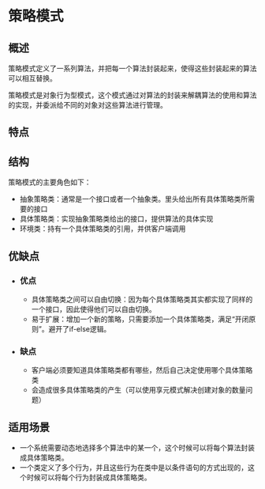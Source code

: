 # 策略模式

## 概述

策略模式定义了一系列算法，并把每一个算法封装起来，使得这些封装起来的算法可以相互替换。

策略模式是对象行为型模式，这个模式通过对算法的封装来解耦算法的使用和算法的实现，并委派给不同的对象对这些算法进行管理。

## 特点

## 结构

策略模式的主要角色如下：

- 抽象策略类：通常是一个接口或者一个抽象类。里头给出所有具体策略类所需要的接口
- 具体策略类：实现抽象策略类给出的接口，提供算法的具体实现
- 环境类：持有一个具体策略类的引用，并供客户端调用

## 优缺点

- ### 优点
  
  - 具体策略类之间可以自由切换：因为每个具体策略类其实都实现了同样的一个接口，因此使得他们可以自由切换。
  - 易于扩展：增加一个新的策略，只需要添加一个具体策略类，满足“开闭原则”。避开了if-else逻辑。
  
- ### 缺点

  - 客户端必须要知道具体策略类都有哪些，然后自己决定使用哪个具体策略类
  - 会造成很多具体策略类的产生（可以使用享元模式解决创建对象的数量问题）

## 适用场景

- 一个系统需要动态地选择多个算法中的某一个，这个时候可以将每个算法封装成具体策略类。
- 一个类定义了多个行为，并且这些行为在类中是以条件语句的方式出现的，这个时候可以将每个行为封装成具体策略类。
  